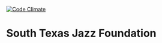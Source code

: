 [![Code Climate](https://codeclimate.com/github/jrlb/south_texas_jazz_foundation.png)](https://codeclimate.com/github/jrlb/south_texas_jazz_foundation)

# South Texas Jazz Foundation
